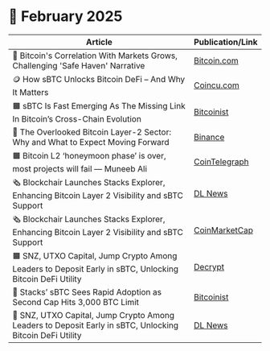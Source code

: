 # 🔸 February 2025

<table><thead><tr><th width="510.01171875">Article</th><th>Publication/Link</th></tr></thead><tbody><tr><td>🧡 Bitcoin's Correlation With Markets Grows, Challenging 'Safe Haven' Narrative</td><td><a href="http://bitcoin.com/">Bitcoin.com</a></td></tr><tr><td>🪙 How sBTC Unlocks Bitcoin DeFi – And Why It Matters</td><td><a href="http://coincu.com/">Coincu.com</a></td></tr><tr><td>🟧 sBTC Is Fast Emerging As The Missing Link In Bitcoin’s Cross-Chain Evolution</td><td><a href="https://bitcoinist.com/sbtc-is-fast-emerging-as-the-missing-link-in-bitcoins-cross-chain-evolution/">Bitcoinist</a></td></tr><tr><td>🧡 The Overlooked Bitcoin Layer-2 Sector: Why and What to Expect Moving Forward</td><td><a href="https://www.binance.com/en-IN/square/post/20381520919281">Binance</a></td></tr><tr><td>🟧 Bitcoin L2 ‘honeymoon phase’ is over, most projects will fail — Muneeb Ali</td><td><a href="https://cointelegraph.com/news/bitcoin-layer2-projects-fade-stacks-muneeb-ali">CoinTelegraph</a></td></tr><tr><td>🗞️ Blockchair Launches Stacks Explorer, Enhancing Bitcoin Layer 2 Visibility and sBTC Support</td><td><a href="https://www.dlnews.com/research/external/blockchair-launches-stacks-explorer-enhancing-bitcoin-layer-2-visibility-and-sbtc-support/">DL News</a></td></tr><tr><td>🗞️ Blockchair Launches Stacks Explorer, Enhancing Bitcoin Layer 2 Visibility and sBTC Support</td><td><a href="https://coinmarketcap.com/community/articles/67bf2560ae03156d954313b6/">CoinMarketCap</a></td></tr><tr><td>🟧 SNZ, UTXO Capital, Jump Crypto Among Leaders to Deposit Early in sBTC, Unlocking Bitcoin DeFi Utility</td><td><a href="https://decrypt.co/307910/snz-utxo-capital-jump-crypto-among-leaders-to-deposit-early-in-sbtc-unlocking-bitcoin-defi-utility">Decrypt</a></td></tr><tr><td>🚀 Stacks’ sBTC Sees Rapid Adoption as Second Cap Hits 3,000 BTC Limit</td><td><a href="https://bitcoinist.com/stacks-sbtc-sees-rapid-adoption-as-second-cap-hits-3000-btc-limit/">Bitcoinist</a></td></tr><tr><td>🚀 SNZ, UTXO Capital, Jump Crypto Among Leaders to Deposit Early in sBTC, Unlocking Bitcoin DeFi Utility</td><td><a href="https://www.dlnews.com/research/external/snz-utxo-capital-jump-crypto-among-leaders-to-deposit-early-in-sbtc-unlocking-bitcoin-defi-utility/">DL News</a></td></tr></tbody></table>
